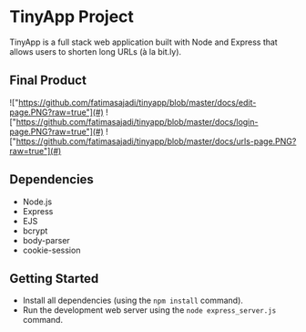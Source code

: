# TinyApp Project

TinyApp is a full stack web application built with Node and Express that allows users to shorten long URLs (à la bit.ly).

## Final Product

!["https://github.com/fatimasajadi/tinyapp/blob/master/docs/edit-page.PNG?raw=true"](#)
!["https://github.com/fatimasajadi/tinyapp/blob/master/docs/login-page.PNG?raw=true"](#)
!["https://github.com/fatimasajadi/tinyapp/blob/master/docs/urls-page.PNG?raw=true"](#)
## Dependencies

- Node.js
- Express
- EJS
- bcrypt
- body-parser
- cookie-session

## Getting Started

- Install all dependencies (using the `npm install` command).
- Run the development web server using the `node express_server.js` command.